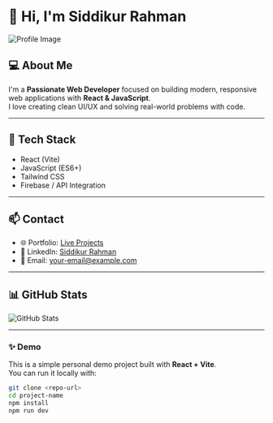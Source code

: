 # 👋 Hi, I'm Siddikur Rahman

![Profile Image](./assets/profile.jpg "Siddikur Rahman")

## 💻 About Me
I'm a **Passionate Web Developer** focused on building modern, responsive web applications with **React & JavaScript**.  
I love creating clean UI/UX and solving real-world problems with code.

---

## 🚀 Tech Stack
- React (Vite)
- JavaScript (ES6+)
- Tailwind CSS
- Firebase / API Integration

---

## 📫 Contact
- 🌐 Portfolio: [Live Projects](https://github.com/siddikur-dev?tab=repositories)  
- 💼 LinkedIn: [Siddikur Rahman](https://www.linkedin.com/in/opurnoprottasha/)  
- 📧 Email: your-email@example.com  

---

## 📊 GitHub Stats
![GitHub Stats](https://github-readme-stats.vercel.app/api?username=siddikur-dev&show_icons=true&theme=radical)

---

### ✨ Demo
This is a simple personal demo project built with **React + Vite**.  
You can run it locally with:

```bash
git clone <repo-url>
cd project-name
npm install
npm run dev
